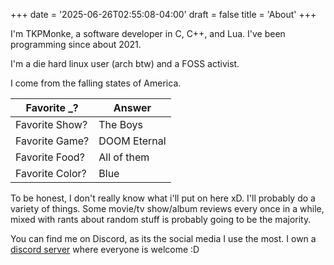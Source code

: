 +++
date = '2025-06-26T02:55:08-04:00'
draft = false
title = 'About'
+++

I'm TKPMonke, a software developer in C, C++, and Lua. I've been programming since about 2021.

I'm a die hard linux user (arch btw) and a FOSS activist.

I come from the falling states of America.

| Favorite _?    | Answer       |
| -------------- | ------------ |
| Favorite Show? | The Boys     |
| Favorite Game? | DOOM Eternal |
| Favorite Food? | All of them  |
| Favorite Color? | Blue  |

To be honest, I don't really know what i'll put on here xD. I'll probably do a variety of things. Some movie/tv show/album reviews every once in a while, mixed with rants about random stuff is probably going to be the majority.

You can find me on Discord, as its the social media I use the most. I own a [discord server](https://discord.gg/TqKSD2a2HC) where everyone is welcome :D
